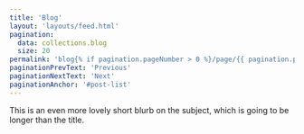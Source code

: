 ```yaml
---
title: 'Blog'
layout: 'layouts/feed.html'
pagination:
  data: collections.blog
  size: 20
permalink: 'blog{% if pagination.pageNumber > 0 %}/page/{{ pagination.pageNumber }}{% endif %}/index.html'
paginationPrevText: 'Previous'
paginationNextText: 'Next'
paginationAnchor: '#post-list'
---
```

This is an even more lovely short blurb on the subject, which is going to be longer than the title.